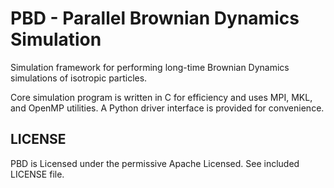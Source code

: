 PBD - Parallel Brownian Dynamics Simulation
==================================================================
Simulation framework for performing long-time Brownian Dynamics
simulations of isotropic particles.

Core simulation program is written in C for efficiency and uses
MPI, MKL, and OpenMP utilities. A Python driver interface is provided
for convenience.

LICENSE
------------------------------------------------------------------
PBD is Licensed under the permissive Apache Licensed.
See included LICENSE file.
